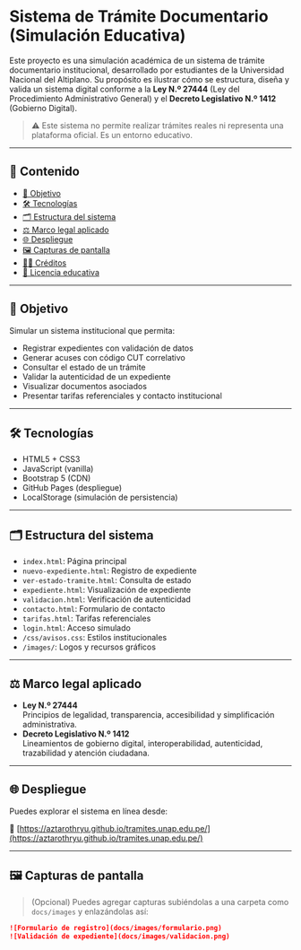 # Sistema de Trámite Documentario (Simulación Educativa)

Este proyecto es una simulación académica de un sistema de trámite documentario institucional, desarrollado por estudiantes de la Universidad Nacional del Altiplano. Su propósito es ilustrar cómo se estructura, diseña y valida un sistema digital conforme a la **Ley N.º 27444** (Ley del Procedimiento Administrativo General) y el **Decreto Legislativo N.º 1412** (Gobierno Digital).

> ⚠️ Este sistema no permite realizar trámites reales ni representa una plataforma oficial. Es un entorno educativo.

---

## 📌 Contenido

- [🎯 Objetivo](#-objetivo)
- [🛠️ Tecnologías](#️-tecnologías)
- [🗂️ Estructura del sistema](#️-estructura-del-sistema)
- [⚖️ Marco legal aplicado](#-marco-legal-aplicado)
- [🌐 Despliegue](#-despliegue)
- [🖼️ Capturas de pantalla](#-capturas-de-pantalla)
- [👨‍💻 Créditos](#-créditos)
- [📄 Licencia educativa](#-licencia-educativa)

---

## 🎯 Objetivo

Simular un sistema institucional que permita:

- Registrar expedientes con validación de datos
- Generar acuses con código CUT correlativo
- Consultar el estado de un trámite
- Validar la autenticidad de un expediente
- Visualizar documentos asociados
- Presentar tarifas referenciales y contacto institucional

---

## 🛠️ Tecnologías

- HTML5 + CSS3
- JavaScript (vanilla)
- Bootstrap 5 (CDN)
- GitHub Pages (despliegue)
- LocalStorage (simulación de persistencia)

---

## 🗂️ Estructura del sistema

- `index.html`: Página principal
- `nuevo-expediente.html`: Registro de expediente
- `ver-estado-tramite.html`: Consulta de estado
- `expediente.html`: Visualización de expediente
- `validacion.html`: Verificación de autenticidad
- `contacto.html`: Formulario de contacto
- `tarifas.html`: Tarifas referenciales
- `login.html`: Acceso simulado
- `/css/avisos.css`: Estilos institucionales
- `/images/`: Logos y recursos gráficos

---

## ⚖️ Marco legal aplicado

- **Ley N.º 27444**  
  Principios de legalidad, transparencia, accesibilidad y simplificación administrativa.
- **Decreto Legislativo N.º 1412**  
  Lineamientos de gobierno digital, interoperabilidad, autenticidad, trazabilidad y atención ciudadana.

---

## 🌐 Despliegue

Puedes explorar el sistema en línea desde:

🔗 [https://aztarothryu.github.io/tramites.unap.edu.pe/](https://aztarothryu.github.io/tramites.unap.edu.pe/)

---

## 🖼️ Capturas de pantalla

> (Opcional) Puedes agregar capturas subiéndolas a una carpeta como `docs/images` y enlazándolas así:

```markdown
![Formulario de registro](docs/images/formulario.png)
![Validación de expediente](docs/images/validacion.png)

